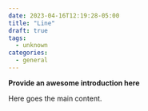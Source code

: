 ```yaml
---
date: 2023-04-16T12:19:28-05:00
title: "Line"
draft: true
tags:
  - unknown
categories:
  - general
---
```


**Provide an awesome introduction here**
<!--more-->

Here goes the main content.
